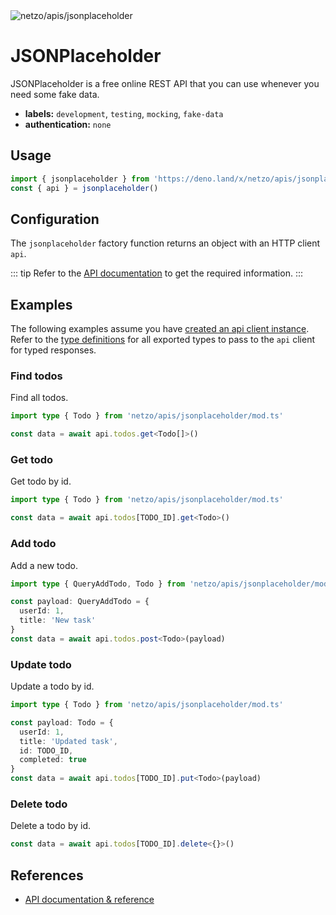 <img src="https://raw.githubusercontent.com/netzo/netzo/main/assets/apis/jsonplaceholder.svg" alt="netzo/apis/jsonplaceholder" class="mb-5 w-75px">

# JSONPlaceholder

JSONPlaceholder is a free online REST API that you can use whenever you need some fake data.

- **labels:** `development`, `testing`, `mocking`, `fake-data`
- **authentication:** `none`

## Usage

```ts
import { jsonplaceholder } from 'https://deno.land/x/netzo/apis/jsonplaceholder/mod.ts'
const { api } = jsonplaceholder()
```

## Configuration

The `jsonplaceholder` factory function returns an object with an HTTP client `api`.

::: tip Refer to the [API documentation](https://jsonplaceholder.typicode.com/guide/) to get the required information.
:::

## Examples

The following examples assume you have [created an api client instance](#usage). Refer to the [type definitions](https://deno.land/x/netzo/apis/jsonplaceholder/types.ts) for all exported types to pass to the `api` client for typed responses.

### Find todos

Find all todos.

```ts
import type { Todo } from 'netzo/apis/jsonplaceholder/mod.ts'

const data = await api.todos.get<Todo[]>()
```

### Get todo

Get todo by id.

```ts
import type { Todo } from 'netzo/apis/jsonplaceholder/mod.ts'

const data = await api.todos[TODO_ID].get<Todo>()
```

### Add todo

Add a new todo.

```ts
import type { QueryAddTodo, Todo } from 'netzo/apis/jsonplaceholder/mod.ts'

const payload: QueryAddTodo = {
  userId: 1,
  title: 'New task'
}
const data = await api.todos.post<Todo>(payload)
```

### Update todo

Update a todo by id.

```ts
import type { Todo } from 'netzo/apis/jsonplaceholder/mod.ts'

const payload: Todo = {
  userId: 1,
  title: 'Updated task',
  id: TODO_ID,
  completed: true
}
const data = await api.todos[TODO_ID].put<Todo>(payload)
```

### Delete todo

Delete a todo by id.

```ts
const data = await api.todos[TODO_ID].delete<{}>()
```

## References

- [API documentation & reference](https://jsonplaceholder.typicode.com/guide/)

